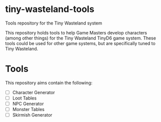 # tiny-wasteland-tools
Tools repository for the Tiny Wasteland system

This repository holds tools to help Game Masters develop characters (among other things) for the Tiny Wasteland TinyD6 game system. These tools could be used for other game systems, but are specifically tuned to Tiny Wasteland.

# Tools

This repository aims contain the following:

 - [ ] Character Generator
 - [ ] Loot Tables
 - [ ] NPC Generator
 - [ ] Monster Tables
 - [ ] Skirmish Generator